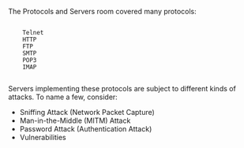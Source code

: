 The Protocols and Servers room covered many protocols:

```

    Telnet
    HTTP
    FTP
    SMTP
    POP3
    IMAP


```

Servers implementing these protocols are subject to different kinds of attacks. To name a few, consider:


- Sniffing Attack (Network Packet Capture)
- Man-in-the-Middle (MITM) Attack
- Password Attack (Authentication Attack)
- Vulnerabilities

